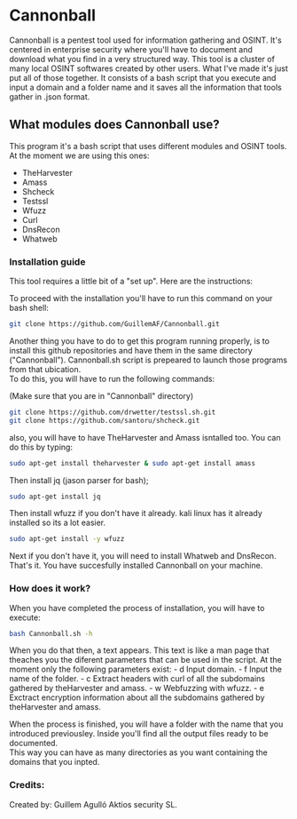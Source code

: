# Cannonball
Cannonball is a pentest tool used for information gathering and OSINT. It's centered in enterprise security where you'll have to document and download what you find in a very structured way. This tool is a cluster of many local OSINT softwares created by other users. What I've made it's just put all of those together. It consists of a bash script that you execute and input a domain and a folder name and it saves all the information that tools gather in .json format.  

## What modules does Cannonball use?
This program it's a bash script that uses different modules and OSINT tools. At the moment we are using this ones:
* TheHarvester
* Amass
* Shcheck
* Testssl
* Wfuzz
* Curl
* DnsRecon
* Whatweb

### Installation guide
This tool requires a little bit of a "set up". Here are the instructions:  

To proceed with the installation you'll have to run this command on your bash shell:

```bash
git clone https://github.com/GuillemAF/Cannonball.git
```

Another thing you have to do to get this program running properly, is to install this github repositories and have them in the same directory ("Cannonball"). Cannonball.sh script is prepeared to launch those programs from that ubication.  
To do this, you will have to run the following commands:  
  
(Make sure that you are in "Cannonball" directory)  
  

```bash
git clone https://github.com/drwetter/testssl.sh.git
git clone https://github.com/santoru/shcheck.git
```
also, you will have to have TheHarvester and Amass isntalled too. You can do this by typing:

```bash
sudo apt-get install theharvester & sudo apt-get install amass
```
Then install jq (jason parser for bash);
```bash
sudo apt-get install jq
```


Then install wfuzz if you don't have it already. kali linux has it already installed so its a lot easier.
```bash
sudo apt-get install -y wfuzz
```  
Next if you don't have it, you will need to install Whatweb and DnsRecon.
That's it. You have succesfully installed Cannonball on your machine.

### How does it work?
When you have completed the process of installation, you will have to execute: 
```bash
bash Cannonball.sh -h
```
When you do that then, a text appears. This text is like a man page that theaches you the diferent parameters that can be used in the script.
At the moment only the following parameters exist:
    -   d       Input domain.
    -   f       Input the name of the folder.
    -   c       Extract headers with curl of all the subdomains gathered by theHarvester and amass.
    -   w       Webfuzzing with wfuzz.
    -   e       Exctract encryption information about all the subdomains gathered by theHarvester and amass.

When the process is finished, you will have a folder with the name that you introduced previousley. Inside you'll find all the output files ready to be documented.  
This way you can have as many directories as you want containing the domains that you inpted.

### Credits:
Created by: Guillem Agulló
Aktios security SL.


